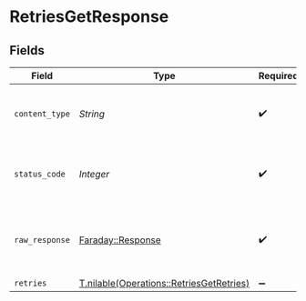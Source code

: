 # RetriesGetResponse


## Fields

| Field                                                                                    | Type                                                                                     | Required                                                                                 | Description                                                                              |
| ---------------------------------------------------------------------------------------- | ---------------------------------------------------------------------------------------- | ---------------------------------------------------------------------------------------- | ---------------------------------------------------------------------------------------- |
| `content_type`                                                                           | *String*                                                                                 | :heavy_check_mark:                                                                       | HTTP response content type for this operation                                            |
| `status_code`                                                                            | *Integer*                                                                                | :heavy_check_mark:                                                                       | HTTP response status code for this operation                                             |
| `raw_response`                                                                           | [Faraday::Response](https://www.rubydoc.info/gems/faraday/Faraday/Response)              | :heavy_check_mark:                                                                       | Raw HTTP response; suitable for custom response parsing                                  |
| `retries`                                                                                | [T.nilable(Operations::RetriesGetRetries)](../../models/operations/retriesgetretries.md) | :heavy_minus_sign:                                                                       | OK                                                                                       |